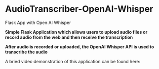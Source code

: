 # AudioTranscriber-OpenAI-Whisper
Flask App with Open AI Whisper

**Simple Flask Application which allows users to upload audio files or record audio from the web and then receive the transcription**

**After audio is recorded or uploaded, the OpenAI Whisper API is used to transcribe the audio**

A bried video demonstration of this application can be found here:
